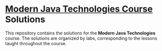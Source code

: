 # [Modern Java Technologies Course](https://github.com/fmi/java-course) Solutions

This repository contains the solutions for the **Modern Java Technologies** course. The solutions are organized by labs, corresponding to the lessons taught throughout the course.
